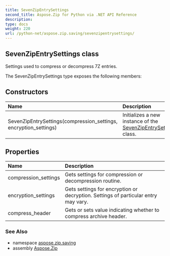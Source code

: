 ```yaml
---
title: SevenZipEntrySettings
second_title: Aspose.Zip for Python via .NET API Reference
description: 
type: docs
weight: 220
url: /python-net/aspose.zip.saving/sevenzipentrysettings/
---
```


## SevenZipEntrySettings class

Settings used to compress or decompress 7Z entries.

The SevenZipEntrySettings type exposes the following members:
## Constructors
| Name | Description |
| :- | :- |
|SevenZipEntrySettings(compression_settings, encryption_settings)|Initializes a new instance of the [SevenZipEntrySettings](/zip/python-net/aspose.zip.saving/sevenzipentrysettings/) class.|
## Properties
| Name | Description |
| :- | :- |
|compression_settings|Gets settings for compression or decompression routine.|
|encryption_settings|Gets settings for encryption or decryption. Settings of particular entry may vary.|
|compress_header|Gets or sets value indicating whether to compress archive header.|

### See Also

* namespace [aspose.zip.saving](/zip/python-net/aspose.zip.saving/)
* assembly [Aspose.Zip](/zip/python-net/)

